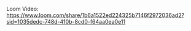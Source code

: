 Loom Video: https://www.loom.com/share/1b6a1522ed224325b7146f2972036ad2?sid=1035dedc-748d-410b-8cd0-f64aa0ea0e11

